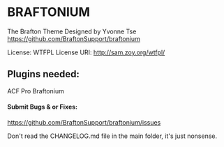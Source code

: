 # BRAFTONIUM
The Brafton Theme
Designed by Yvonne Tse
https://github.com/BraftonSupport/braftonium

License: WTFPL
License URI: http://sam.zoy.org/wtfpl/

## Plugins needed:
ACF Pro
Braftonium

#### Submit Bugs & or Fixes:
https://github.com/BraftonSupport/braftonium/issues

Don't read the CHANGELOG.md file in the main folder, it's just nonsense.